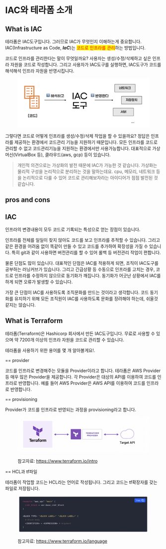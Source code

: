 # IAC와 테라폼 소개

## What is IAC

테라폼은 IAC도구입니다. 그러므로 IAC가 무엇인지 이해하는게 중요합니다. IAC(Infrastructure as Code, _**IaC**_)는 <mark style="color:red;">코드로 인프라를 관리</mark>하는 방법입니다.



코드로 인프라를 관리한다는 말이 무엇일까요? 사용자는 생성/수정/삭제하고 싶은 인프라 자원을 코드로 작성합니다. 그리고 사용자가 IAC도구를 실행하면, IAC도구가 코드를 해석해석 인프라 자원을 반영시킵니다.

<figure><img src="../../.gitbook/assets/image (1) (1).png" alt=""><figcaption></figcaption></figure>



그렇다면 코드로 어떻게 인프라를 생성/수정/삭제 작업을 할 수 있을까요? 정답은 인프라를 제공하는 환경에서 코드관리 기능을 지원하기 때문입니다. 모든 인프라를 코드로 관리할 수 없고 코드관리기능을 지원하는 환경에서만 사용가능합니다. 대표적으로 가상머신(VirtualBox 등), 클라우드(aws, gcp) 등이 있습니다.

> 개인적 의견으로는 가상화의 발전 때문에 IAC가 가능한 것 같습니다. 가상화는 물리적 구성을 논리적으로 분리하는 것을 말하는데요. cpu, 메모리, 네트워크 등을 논리적으로 다룰 수 있어 코드로 관리해보자라는 아이디어가 점점 발전된 것 같습니다.



## pros and cons

## IAC&#x20;

인프라의 변경내용이 모두 코드로 기록되는 특성으로 얻는 장점이 있습니다.

인프라를 전체를 일일이 찾지 않아도 코드를 보고 인프라를 추적할 수 있습니다. 그리고 같은 환경을 어려움 없이 똑같이 만들 수 있고 코드를 추가하여 확장성을 가질 수 있습니다. 특히 git과 같이 사용하면 버전관리를 할 수 있어 롤백 등 버전관리 작업이 편합니다.



물론 단점도 많이 있습니다. 대표적인 단점은 IAC를 적용하게 되면, 조직이 IAC도구를 공부하는 러닝커브가 있습니다. 그리고 긴급상황 등 수동으로 인프라를 고치는 경우, 코드로 인프라를 수정하지 않으므로 동기화가 깨집니다. 동기화가 어긋난 상황에서 IAC를 하게 되면 오류가 발생할 수 있습니다.

가장 큰 단점이 IAC를 사용하도록 조직문화를 만드는 것이라고 생각합니다. 코드 동기화를 유지하기 위해 모든 조직원이 IAC를 사용하도록 문화를 장려해야 하는데, 쉬울것 같지는 않습니다.



## What is Terraform

테라폼(Terraform)은 Hashicorp 회사에서 만든 IAC도구입니다. 무료로 사용할 수 있으며 약 7200개 이상의 인프라 자원을 코드로 관리할 수 있습니다.



테라폼을 사용하기 위한 용어를 몇 개 알아볼게요!.

\== provider

코드를 인프라로 변경해주는 모듈을 Provider이라고 합니다. 테라폼은 AWS Provider 등 매우 많은 Provider을 제공합니다. 각 Provider은 대상의 API를 이용하여 코드를 인프라로 반영합니다. 예를 들어 AWS Provider은 AWS API를 이용하여 코드를 인프라로 반영합니다.



\== provisioning

Provider가 코드를 인프라로 반영되는 과정을 provisioning라고 합니다.

<figure><img src="../../.gitbook/assets/image (5) (2).png" alt=""><figcaption><p>참고자료: <a href="https://www.terraform.io/intro">https://www.terraform.io/intro</a></p></figcaption></figure>



\== HCL과 tf파일

테라폼이 작업할 코드는 HCL라는 언어로 작성됩니다. 그리고 코드는 tf확장자를 갖는 파일로 저장됩니다.

<figure><img src="../../.gitbook/assets/image (3) (2).png" alt=""><figcaption><p>참고자료: <a href="https://www.terraform.io/language">https://www.terraform.io/language</a></p></figcaption></figure>



